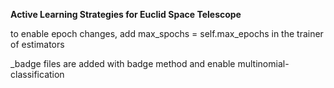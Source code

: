 **Active Learning Strategies for Euclid Space Telescope**

to enable epoch changes, add max_spochs = self.max_epochs in the trainer of estimators

_badge files are added with badge method and enable multinomial-classification

